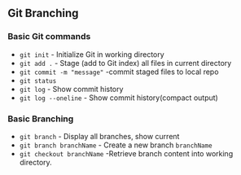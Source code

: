 ## Git Branching


### Basic Git commands

* `git init` - Initialize Git in working directory
* `git add .` - Stage (add to Git index) all files in
current directory
* `git commit -m "message"` -commit staged files to local repo
* `git status`
* `git log` - Show commit history
* `git log --oneline` - Show commit history(compact output)


### Basic Branching
* `git branch` - Display all branches, show current
* `git branch branchName` - Create a new branch `branchName`
* `git checkout branchName` -Retrieve branch content into
working directory.
